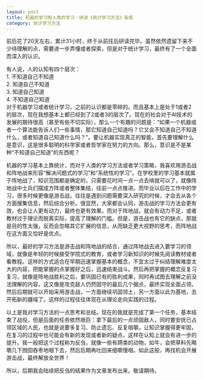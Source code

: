 ```yaml
---
layout: post
title: 机器的学习和人类的学习：研读《统计学习方法》有感
category: 统计学习方法
---
```


前后花了20天左右，累计31小时，终于从前往后研读完毕。虽然依然遗留下来不少待理解的点，需要进一步弄懂或者探索，但是对于统计学习，最终有了一个全面而深入的认识。

有人说，人的认知有四个层次：<br/>
    1. 不知道自己不知道<br/>
    2. 知道自己不知道<br/>
    3. 知道自己知道<br/>
    4. 不知道自己知道<br/>
对于机器学习或者统计学习，之前的认识都是零碎的。而且基本上是处于1或者2的层次，现在我想基本上都已经到了2或者3的层次了。现在的社会对于AI技术的发展的期待很高（甚至有些不切实际），那么一个有趣的问题是：“如果一个机器或者一个算法能告诉人们一些事情，那它知道自己知道吗？它又会不知道自己不知道什么，或者知道自己知道什么吗？”。要让机器实现真正的智能，首先要理解什么是意识，这是很多聪明的科学家或者哲学家在努力的方向。那么，意识是不是某种“不知道自己知道”的东西呢？

机器的学习基本上靠统计，而对于人类的学习方法或者学习策略，我喜欢用游击战和阵地战来形容“解决问题式的学习”和“系统性的学习”。在学校里的学习基本就属于阵地战了，知识范围都是确定的，只需要花时间一点一点去啃就可以了，就像阵地战中士兵们摆成方阵或者整体集结，往前一点点推进。而毕业以后在工作中的学习，很多时候更像是游击战，往往是遇到问题需要深入研究的时候，才会去从各个方面搜集信息，然后综合分析。很显然，大家都会认同，游击战的学习方法会更有效，也会让人更有动力，最终也更有效果。而对于阵地战，就会有动力不足，或者教材过于理论而脱离实际，提高了理解的门槛。但是，游击战也有它的缺点，那就是目的性太强，反而会忽略其它扩展的信息，从而缺乏更大视野的思考，而阵地战在这方面又恰好是优点。

所以，最好的学习方法是游击战和阵地战的结合，通过阵地战去进入要学习的领域，就像是年轻的时候接受学院式的教育，或者学习新知识的时候先阅读教材或者看教程。这样的方式适合在早期迅速掌握基本的概念，不宜太过于纠结理解难度太大的内容，把能掌握的点掌握好之后，迅速结束战斗。然后再把掌握的概念反复习复习，就像是阵地战胜利之后，要巩固已有的胜利成果，同时再试图去理解之前没法理解的内容，这又像是攻克敌人仍然固守的最后几个据点，最终实现全面占领。然后后期就可以开始采用游击战，一方面继续巩固领土，另一方面以此为基地，去开拓新的疆域了。这样的过程往往体现在从理论走向实践的过程。

以上是我对学习方法的一点思考和总结。现在的我就是完成了第一个任务，基本结束了战役，但是后面的任务依然艰巨：拿下最后的一点顽固敌人，同时要安抚已占领区域的人民，也就是说要多复习、防止遗忘、反复咀嚼，让知识掌握得更牢固，在复习的过程中也可能会有新的发现或者新的疑点，这样在认知上就会有进一步的提升。我一般把这个过程称为反刍，就像一些有蹄类的动物，如牛，会把草料先略嚼几下囫囵吞枣地咽下去，然后后期再吐回来细嚼慢咽。如此这般，再找机会开展游击战，最终解放全世界！

所以，后期我会陆续把反刍的结果作为文章发布出来。敬请期待。
